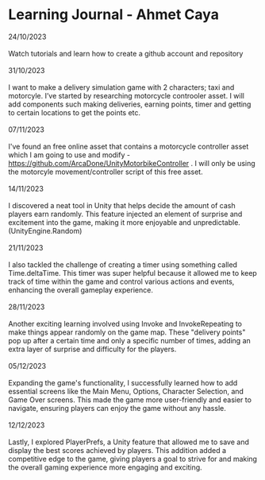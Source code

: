# Learning Journal - Ahmet Caya

24/10/2023
<br/><br/>
Watch tutorials and learn how to create a github account and repository
<br/><br/>
31/10/2023
<br/><br/>
I want to make a delivery simulation game with 2 characters; taxi and motorcyle. I’ve started by researching motorcycle controoler asset. I will add components such making deliveries, earning points, timer and getting to certain locations to get the points etc.
<br/><br/>
07/11/2023
<br/><br/>
I've found an free online asset that contains a motorcycle controller asset which I am going to use and modify - https://github.com/ArcaDone/UnityMotorbikeController . I will only be using the motorcyle movement/controller script of this free asset. 
<br/><br/>
14/11/2023
<br/><br/>
I discovered a neat tool in Unity that helps decide the amount of cash players earn randomly. This feature injected an element of surprise and excitement into the game, making it more enjoyable and unpredictable. (UnityEngine.Random)
<br/><br/>
21/11/2023
<br/><br/>
I also tackled the challenge of creating a timer using something called Time.deltaTime. This timer was super helpful because it allowed me to keep track of time within the game and control various actions and events, enhancing the overall gameplay experience.
<br/><br/>
28/11/2023
<br/><br/>
Another exciting learning involved using Invoke and InvokeRepeating to make things appear randomly on the game map. These "delivery points" pop up after a certain time and only a specific number of times, adding an extra layer of surprise and difficulty for the players.
<br/><br/>
05/12/2023
<br/><br/>
Expanding the game's functionality, I successfully learned how to add essential screens like the Main Menu, Options, Character Selection, and Game Over screens. This made the game more user-friendly and easier to navigate, ensuring players can enjoy the game without any hassle.
<br/><br/>
12/12/2023
<br/><br/>
Lastly, I explored PlayerPrefs, a Unity feature that allowed me to save and display the best scores achieved by players. This addition added a competitive edge to the game, giving players a goal to strive for and making the overall gaming experience more engaging and exciting.

